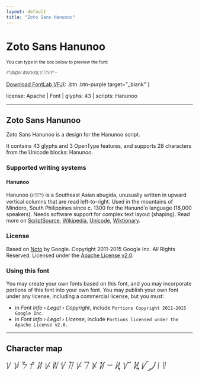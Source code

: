 ```yaml
---
layout: default
title: "Zoto Sans Hanunoo"
---
```


# Zoto Sans Hanunoo

<small>You can type in the box below to preview the font:</small>

<div contenteditable="true" class="texteditor" style="font-family: 'Zoto Sans Hanunoo';">
<p spellcheck="false">ᜣᜢᜬᜮᜡᜥ ᜦᜩᜱᜫᜤᜰ ᜠᜪᜨᜧᜯᜭ</p>
</div>

[Download FontLab VFJ](https://downgit.github.io/#/home?url=https://github.com/fontlabcom/getgo-fonts/blob/main/getgo-fonts/apache/zotosans/zotosans-hanunoo.vfj){: .btn .btn-purple target="_blank" }

license: Apache \| Font \| glyphs: 43 \| scripts: Hanunoo

---


## Zoto Sans Hanunoo

Zoto Sans Hanunoo is a design for the Hanunoo script.

It contains 43 glyphs and 3 OpenType features, and supports 28 characters from the Unicode blocks: Hanunoo.


### Supported writing systems


#### Hanunoo

Hanunoo (ᜱᜨᜳᜨᜳᜢ) is a Southeast Asian abugida, unusually written in upward vertical columns that are read left-to-right. Used in the mountains of Mindoro, South Philippines since c. 1300 for the Hanunó'o language (18,000 speakers). Needs software support for complex text layout (shaping). Read more on [ScriptSource](https://scriptsource.org/scr/Hano), [Wikipedia](https://en.wikipedia.org/wiki/ISO_15924:Hano), [Unicode](https://www.unicode.org/versions/Unicode13.0.0/ch17.pdf#G26437), [Wiktionary](https://en.wiktionary.org/wiki/Category:Hanunoo_script).


### License

Based on [Noto](https://github.com/notofonts) by Google. Copyright 2011-2015 Google Inc. All Rights Reserved. Licensed under the [Apache License v2.0](https://www.apache.org/licenses/LICENSE-2.0.txt).

### Using this font

You may create your own fonts based on this font, and you may incorporate portions of this font into your own font. You may publish your own font under any license, including a commercial license, but you must:

- in _Font Info › Legal › Copyright_, include `Portions Copyright 2011-2015 Google Inc.`
- in _Font Info › Legal › License_, include `Portions licensed under the Apache License v2.0.`


---

## Character map

<div style="font-family: 'Zoto Sans Hanunoo'; font-size: 2em;">
ᜠ ᜡ ᜢ ᜣ ᜤ ᜥ ᜦ ᜧ ᜨ ᜩ ᜪ ᜫ ᜬ ᜭ ᜮ ᜯ ᜰ ᜱ ᜲ ᜳ ᜴ ᜵ ᜶
</div>

